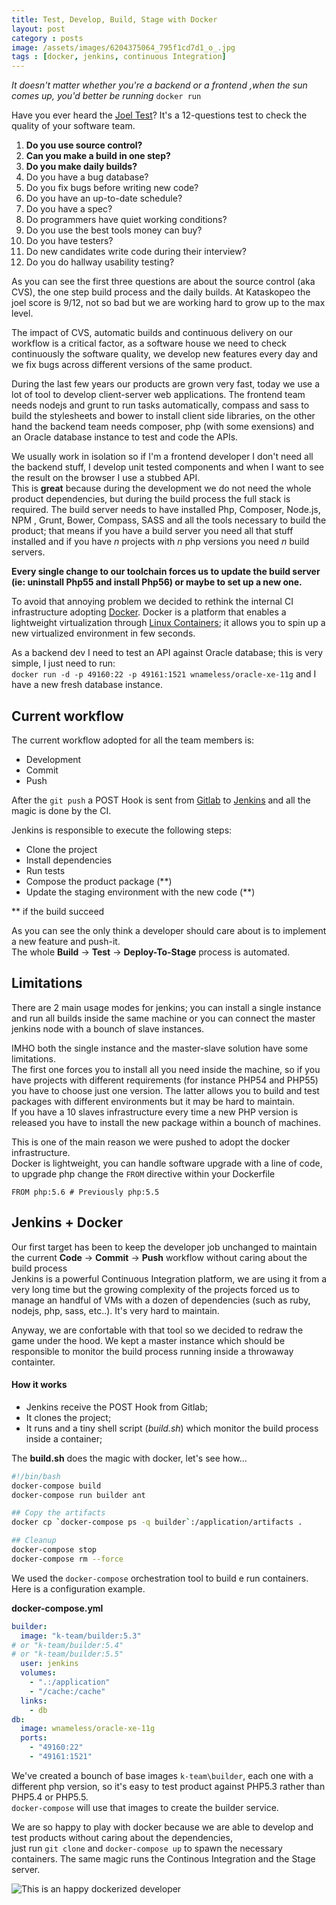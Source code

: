 ```yaml
---
title: Test, Develop, Build, Stage with Docker
layout: post
category : posts
image: /assets/images/6204375064_795f1cd7d1_o_.jpg
tags : [docker, jenkins, continuous Integration]
---
```


_It doesn't matter whether you're a backend or a frontend ,when the sun comes up, you'd better be running_ `docker run`


Have you ever heard the [Joel Test](http://www.joelonsoftware.com/articles/fog0000000043.html)? It's a 12-questions test to check the quality of your software team.

>>
1. **Do you use source control?**
2. **Can you make a build in one step?**
3. **Do you make daily builds?**
4. Do you have a bug database?
5. Do you fix bugs before writing new code?
6. Do you have an up-to-date schedule?
7. Do you have a spec?
8. Do programmers have quiet working conditions?
9. Do you use the best tools money can buy?
10. Do you have testers?
11. Do new candidates write code during their interview?
12. Do you do hallway usability testing?

As you can see the first three questions are about the source control (aka CVS), the one step build process and the daily builds.
At Kataskopeo the joel score is 9/12, not so bad but we are working hard to grow up to the max level.

The impact of CVS, automatic builds and continuous delivery on our workflow is a critical factor, as a software house we need to check continuously the software quality, we develop new features every day and we fix bugs across different versions of the same product.

During the last few years our products are grown very fast, today we use a lot of tool to develop client-server web applications. 
The frontend team needs nodejs and grunt to run tasks automatically, compass and sass to build the stylesheets and bower to install client side libraries, on the other hand the backend team needs composer, php (with some exensions) and an Oracle database instance to test and code the APIs.

We usually work in isolation so if I'm a frontend developer I don't need all the backend stuff, I develop unit tested components and when I want to see the result on the browser I use a stubbed API.<br>
This is **great** because during the development we do not need the whole product dependencies, but during the build process the full stack is required.
The build server needs to have installed Php, Composer, Node.js, NPM , Grunt, Bower, Compass, SASS and all the tools necessary to build the product; that means if you have a build server you need all that stuff installed and if you have _n_ projects with _n_ php versions you need _n_ build servers. 

**Every single change to our toolchain forces us to update the build server (ie: uninstall Php55 and install Php56) or maybe to set up a new one.**

To avoid that annoying problem we decided to rethink the internal CI infrastructure adopting [Docker](http://docker.com). Docker is a platform that enables a lightweight virtualization through [Linux Containers](https://linuxcontainers.org); it allows you to spin up a new virtualized environment in few seconds.

As a backend dev I need to test an API against Oracle database; this is very simple, I just need to run:<br>
`docker run -d -p 49160:22 -p 49161:1521 wnameless/oracle-xe-11g` and I have a new fresh database instance.

## Current workflow
The current workflow adopted for all the team members is:

* Development
* Commit
* Push

After the `git push` a POST Hook is sent from [Gitlab](https://about.gitlab.com) to [Jenkins](https://jenkins-ci.org) and all the magic is done by the CI.


Jenkins is responsible to execute the following steps:

* Clone the project
* Install dependencies
* Run tests
* Compose the product package (**)
* Update the staging environment with the new code (**)

** if the build succeed

As you can see the only think a developer should care about is to implement a new feature and push-it.<br>
The whole **Build** -> **Test** -> **Deploy-To-Stage** process is automated.

## Limitations
There are 2 main usage modes for jenkins; you can install a single instance and run all builds inside the same machine or you can connect the master jenkins node with a bounch of slave instances.


IMHO both the single instance and the master-slave solution have some limitations.
<br>
The first one forces you to install all you need inside the machine, so if you have projects with different requirements (for instance PHP54  and PHP55) you have to choose just one version.
The latter allows you to build and test packages with different environments but it may be hard to maintain.<br>
If you have a 10 slaves infrastructure every time a new PHP version is released you have to install the new package within a bounch of machines.

This is one of the main reason we were pushed to adopt the docker infrastructure.<br>
Docker is lightweight, you can handle software upgrade with a line of code, to upgrade php change the `FROM` directive within your Dockerfile

```docker
FROM php:5.6 # Previously php:5.5
```

## Jenkins + Docker
Our first target has been to keep the developer job unchanged to maintain the current **Code** -> **Commit** -> **Push** workflow without caring about the build process<br>
Jenkins is a powerful Continuous Integration platform, we are using it from a very long time but the growing complexity of the projects forced us to manage an handful of VMs with a dozen of dependencies (such as ruby, nodejs, php, sass, etc..). It's very hard to maintain.

Anyway, we are confortable with that tool so we decided to redraw the game under the hood. We kept a master instance which should be responsible to monitor the build process running inside a throwaway containter.

#### How it works
- Jenkins receive the POST Hook from Gitlab;
- It clones the project;
- It runs and a tiny shell script (_build.sh_) which monitor the build process inside a container;

The **build.sh** does the magic with docker, let's see how...<br>


```bash
#!/bin/bash
docker-compose build
docker-compose run builder ant

## Copy the artifacts
docker cp `docker-compose ps -q builder`:/application/artifacts .

## Cleanup
docker-compose stop
docker-compose rm --force
```

We used the `docker-compose` orchestration tool to build e run containers.
Here is a configuration example.

**docker-compose.yml**

```yaml
builder:
  image: "k-team/builder:5.3"
# or "k-team/builder:5.4"
# or "k-team/builder:5.5" 
  user: jenkins
  volumes:
    - ".:/application"
    - "/cache:/cache"
  links:
    - db
db:
  image: wnameless/oracle-xe-11g
  ports:
    - "49160:22"
    - "49161:1521" 
```

We've created a bounch of base images `k-team\builder`, each one with a different php version, so it's easy to test product against PHP5.3 rather than PHP5.4 or PHP5.5.<br>
`docker-compose` will use that images to create the builder service.


We are so happy to play with docker because we are able to develop and test products without caring about the dependencies,<br> just run `git clone` and `docker-compose up` to spawn the necessary containers.
The same magic runs the Continous Integration and the Stage server.

![This is an happy dockerized developer](https://media.giphy.com/media/itDBteCsTFSVO/giphy.gif)